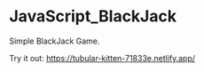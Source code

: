 # JavaScript_BlackJack

Simple BlackJack Game.

Try it out: https://tubular-kitten-71833e.netlify.app/
